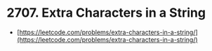 # 2707. Extra Characters in a String

- [https://leetcode.com/problems/extra-characters-in-a-string/](https://leetcode.com/problems/extra-characters-in-a-string/)
